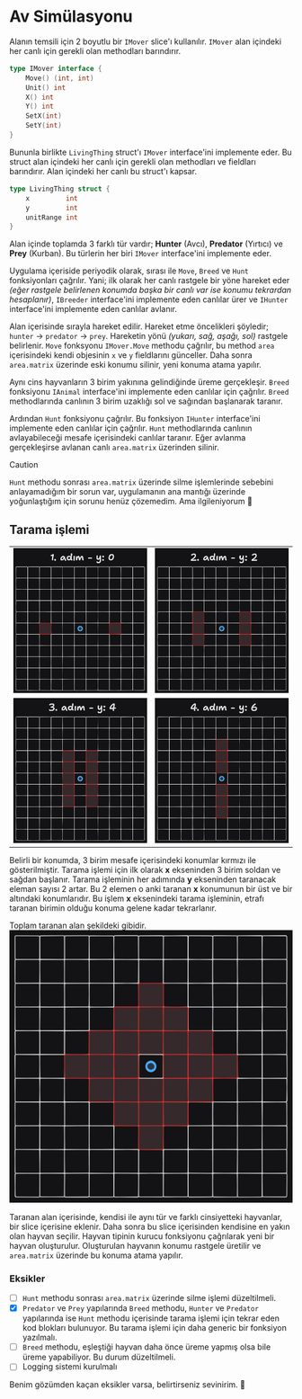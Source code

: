 # Av Simülasyonu
Alanın temsili için 2 boyutlu bir `IMover` slice'ı kullanılır. `IMover` alan içindeki her canlı için gerekli olan methodları barındırır. 

```go
type IMover interface {
	Move() (int, int)
	Unit() int
	X() int
	Y() int
	SetX(int)
	SetY(int)
}
```

Bununla birlikte `LivingThing` struct'ı `IMover` interface'ini implemente eder. Bu struct alan içindeki her canlı için gerekli olan methodları ve fieldları barındırır. Alan içindeki her canlı bu struct'ı kapsar.

```go
type LivingThing struct {
	x         int
	y         int
	unitRange int
}
```

Alan içinde toplamda 3 farklı tür vardır; __Hunter__ (Avcı), __Predator__ (Yırtıcı) ve __Prey__ (Kurban). Bu türlerin her biri `IMover` interface'ini implemente eder.

Uygulama içeriside periyodik olarak, sırası ile `Move`, `Breed` ve `Hunt` fonksiyonları çağrılır. Yani; ilk olarak her canlı rastgele bir yöne hareket eder _(eğer rastgele belirlenen konumda başka bir canlı var ise konumu tekrardan hesaplanır)_, `IBreeder` interface'ini implemente eden canlılar ürer ve `IHunter` interface'ini implemente eden canlılar avlanır. 

Alan içerisinde sırayla hareket edilir. Hareket etme öncelikleri şöyledir; `hunter` -> `predator` -> `prey`. Hareketin yönü _(yukarı, sağ, aşağı, sol)_ rastgele belirlenir. `Move` fonksyonu  `IMover.Move` methodu çağrılır, bu method `area` içerisindeki kendi objesinin `x` ve `y` fieldlarını günceller. Daha sonra `area.matrix` üzerinde eski konumu silinir, yeni konuma atama yapılır.

Aynı cins hayvanların 3 birim yakınına gelindiğinde üreme gerçekleşir. `Breed` fonksiyonu `IAnimal` interface'ini implemente eden canlılar için çağrılır. `Breed` methodlarında canlının 3 birim uzaklığı sol ve sağından başlanarak taranır.

Ardından `Hunt` fonksiyonu çağrılır. Bu fonksiyon `IHunter` interface'ini implemente eden canlılar için çağrılır. `Hunt` methodlarında canlının avlayabileceği mesafe içerisindeki canlılar taranır. Eğer avlanma gerçekleşirse avlanan canlı `area.matrix` üzerinden silinir.

> [!CAUTION]
> `Hunt` methodu sonrası `area.matrix` üzerinde silme işlemlerinde sebebini anlayamadığım bir sorun var, uygulamanın ana mantığı üzerinde yoğunlaştığım için sorunu henüz çözemedim. Ama ilgileniyorum 🫠

## Tarama işlemi

|  |  |
|---|---|
| ![1. adım](./assets/1.png) | ![2. adım](./assets/2.png) |
| ![3. adım](./assets/3.png) | ![2. adım](./assets/4.png) |

Belirli bir konumda, 3 birim mesafe içerisindeki konumlar kırmızı ile gösterilmiştir. Tarama işlemi için ilk olarak __x__ ekseninden 3 birim soldan ve sağdan başlanır. Tarama işleminin her adımında __y__ ekseninden taranacak eleman sayısı 2 artar. Bu 2 elemen o anki taranan __x__ konumunun bir üst ve bir altındaki konumlarıdır. Bu işlem __x__ eksenindeki tarama işleminin, etrafı taranan birimin olduğu konuma gelene kadar tekrarlanır.  

Toplam taranan alan şekildeki gibidir.
![tarama sonucu](./assets/result.png)

Taranan alan içerisinde, kendisi ile aynı tür ve farklı cinsiyetteki hayvanlar, bir slice içerisine eklenir. Daha sonra bu slice içerisinden kendisine en yakın olan hayvan seçilir. Hayvan tipinin kurucu fonksiyonu çağrılarak yeni bir hayvan oluşturulur. Oluşturulan hayvanın konumu rastgele üretilir ve `area.matrix` üzerinde bu konuma atama yapılır.


### Eksikler
- [ ] `Hunt` methodu sonrası `area.matrix` üzerinde silme işlemi düzeltilmeli.
- [x] `Predator` ve `Prey` yapılarında `Breed` methodu, `Hunter` ve `Predator` yapılarında ise  `Hunt` methodu içerisinde tarama işlemi için tekrar eden kod blokları bulunuyor. Bu tarama işlemi için daha generic bir fonksiyon yazılmalı.
- [ ] `Breed` methodu, eşleştiği hayvan daha önce üreme yapmış olsa bile üreme yapabiliyor. Bu durum düzeltilmeli.
- [ ] Logging sistemi kurulmalı

Benim gözümden kaçan eksikler varsa, belirtirseniz sevinirim. 🙏
